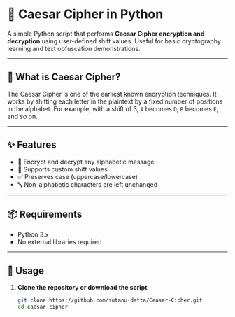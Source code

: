 # 🔐 Caesar Cipher in Python

A simple Python script that performs **Caesar Cipher encryption and decryption** using user-defined shift values. Useful for basic cryptography learning and text obfuscation demonstrations.

---

## 📜 What is Caesar Cipher?

The Caesar Cipher is one of the earliest known encryption techniques. It works by shifting each letter in the plaintext by a fixed number of positions in the alphabet. For example, with a shift of 3, `A` becomes `D`, `B` becomes `E`, and so on.

---

## ✨ Features

- 🔁 Encrypt and decrypt any alphabetic message
- 🔢 Supports custom shift values
- ✅ Preserves case (uppercase/lowercase)
- 🔤 Non-alphabetic characters are left unchanged

---

## 📦 Requirements

- Python 3.x
- No external libraries required

---

## 🚀 Usage

1. **Clone the repository or download the script**
   ```bash
   git clone https://github.com/sutanu-datta/Ceaser-Cipher.git
   cd caesar-cipher
